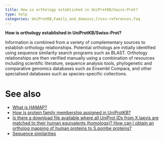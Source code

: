 ```yaml
---
title: How is orthology established in UniProtKB/Swiss-Prot?
type: help
categories: UniProtKB,Family_and_domains,Cross-references,faq
---
```


**How is orthology established in UniProtKB/Swiss-Prot?**

Information is combined from a variety of complementary sources to establish orthology relationships. Potential orthologs are initially identified using sequence similarity search programs such as BLAST. Orthology relationships are then verified manually using a combination of resources including scientific literature, sequence analysis tools, phylogenetic and comparative genomics databases such as Ensembl Compara, and other specialised databases such as species-specific collections.

# See also

-   [What is HAMAP?](https://www.uniprot.org/help/hamap)
-   [How is protein family membership assigned in UniProtKB?](https://www.uniprot.org/help/family%5Fmembership)
-   [Is there a download file available where all UniProt IDs from X.laevis are matched to their human equivalents (homologs)? How can I obtain an ortholog mapping of human proteins to S.pombe proteins?](https://www.uniprot.org/help/orthologs%5Fbetween%5Ftwo%5Fspecies)
-   [Sequence similarities](https://www.uniprot.org/help/sequence%5Fsimilarities)
